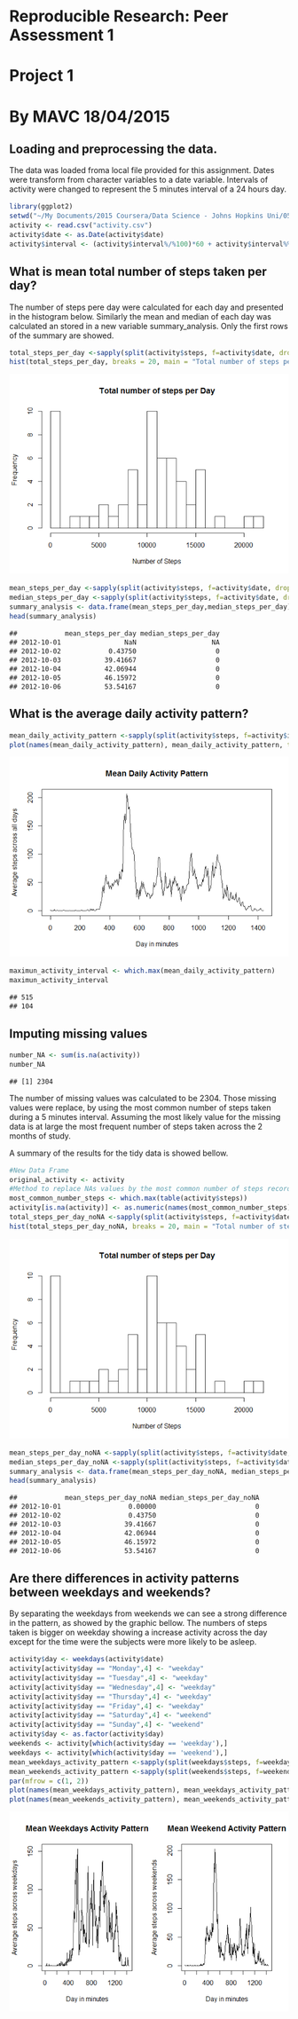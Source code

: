 # Reproducible Research: Peer Assessment 1
# Project 1
# By MAVC 18/04/2015

## Loading and preprocessing the data.
The data was loaded froma local file provided for this assignment. Dates were transform from character variables to a date variable. Intervals of activity were changed to represent the 5 minutes interval of a 24 hours day. 


```r
library(ggplot2)
setwd("~/My Documents/2015 Coursera/Data Science - Johns Hopkins Uni/05 Reproducible Research/Project 1/RepData_PeerAssessment1")
activity <- read.csv("activity.csv")
activity$date <- as.Date(activity$date)
activity$interval <- (activity$interval%/%100)*60 + activity$interval%%100
```

## What is mean total number of steps taken per day?
The number of steps pere day were calculated for each day and presented in the histogram below. Similarly the mean and median of each day was calculated an stored in a new variable summary_analysis. Only the first rows of the summary are showed.

```r
total_steps_per_day <-sapply(split(activity$steps, f=activity$date, drop = FALSE), sum, na.rm = TRUE)
hist(total_steps_per_day, breaks = 20, main = "Total number of steps per Day", xlab = "Number of Steps")
```

![](PA1_template_files/figure-html/unnamed-chunk-2-1.png) 

```r
mean_steps_per_day <-sapply(split(activity$steps, f=activity$date, drop = FALSE), mean, na.rm = TRUE)
median_steps_per_day <-sapply(split(activity$steps, f=activity$date, drop = FALSE), median, na.rm = TRUE)
summary_analysis <- data.frame(mean_steps_per_day,median_steps_per_day)
head(summary_analysis)
```

```
##            mean_steps_per_day median_steps_per_day
## 2012-10-01                NaN                   NA
## 2012-10-02            0.43750                    0
## 2012-10-03           39.41667                    0
## 2012-10-04           42.06944                    0
## 2012-10-05           46.15972                    0
## 2012-10-06           53.54167                    0
```

## What is the average daily activity pattern?


```r
mean_daily_activity_pattern <-sapply(split(activity$steps, f=activity$interval, drop = FALSE), mean, na.rm = TRUE)
plot(names(mean_daily_activity_pattern), mean_daily_activity_pattern, type = "l", main = "Mean Daily Activity Pattern", xlab = "Day in minutes", ylab = "Average steps across all days")
```

![](PA1_template_files/figure-html/unnamed-chunk-3-1.png) 

```r
maximun_activity_interval <- which.max(mean_daily_activity_pattern)
maximun_activity_interval
```

```
## 515 
## 104
```

## Imputing missing values

```r
number_NA <- sum(is.na(activity))
number_NA
```

```
## [1] 2304
```
The number of missing values was calculated to be 2304. Those missing values were replace, by using the most common number of steps taken during a 5 minutes interval. Assuming the most likely value for the missing data is at large the most frequent number of steps taken across the 2 months of study.

A summary of the results for the tidy data is showed bellow.

```r
#New Data Frame
original_activity <- activity
#Method to replace NAs values by the most common number of steps recorded
most_common_number_steps <- which.max(table(activity$steps))
activity[is.na(activity)] <- as.numeric(names(most_common_number_steps))
total_steps_per_day_noNA <-sapply(split(activity$steps, f=activity$date, drop = FALSE), sum, na.rm = TRUE)
hist(total_steps_per_day_noNA, breaks = 20, main = "Total number of steps per Day", xlab = "Number of Steps")
```

![](PA1_template_files/figure-html/unnamed-chunk-5-1.png) 

```r
mean_steps_per_day_noNA <-sapply(split(activity$steps, f=activity$date, drop = FALSE), mean, na.rm = TRUE)
median_steps_per_day_noNA <-sapply(split(activity$steps, f=activity$date, drop = FALSE), median, na.rm = TRUE)
summary_analysis <- data.frame(mean_steps_per_day_noNA, median_steps_per_day_noNA)
head(summary_analysis)
```

```
##            mean_steps_per_day_noNA median_steps_per_day_noNA
## 2012-10-01                 0.00000                         0
## 2012-10-02                 0.43750                         0
## 2012-10-03                39.41667                         0
## 2012-10-04                42.06944                         0
## 2012-10-05                46.15972                         0
## 2012-10-06                53.54167                         0
```

## Are there differences in activity patterns between weekdays and weekends?
By separating the weekdays from weekends we can see a strong difference in the pattern, as showed by the graphic bellow. The numbers of steps taken is bigger on weekday showing a increase activity across the day except for the time were the subjects were more likely to be asleep.

```r
activity$day <- weekdays(activity$date)
activity[activity$day == "Monday",4] <- "weekday"
activity[activity$day == "Tuesday",4] <- "weekday"
activity[activity$day == "Wednesday",4] <- "weekday"
activity[activity$day == "Thursday",4] <- "weekday"
activity[activity$day == "Friday",4] <- "weekday"
activity[activity$day == "Saturday",4] <- "weekend"
activity[activity$day == "Sunday",4] <- "weekend"
activity$day <- as.factor(activity$day)
weekends <- activity[which(activity$day == 'weekday'),]
weekdays <- activity[which(activity$day == 'weekend'),]
mean_weekdays_activity_pattern <-sapply(split(weekdays$steps, f=weekdays$interval, drop = FALSE), mean, na.rm = TRUE)
mean_weekends_activity_pattern <-sapply(split(weekends$steps, f=weekends$interval, drop = FALSE), mean, na.rm = TRUE)
par(mfrow = c(1, 2))
plot(names(mean_weekdays_activity_pattern), mean_weekdays_activity_pattern, type = "l", main = "Mean Weekdays Activity Pattern", xlab = "Day in minutes", ylab = "Average steps across weekdays")
plot(names(mean_weekends_activity_pattern), mean_weekends_activity_pattern, type = "l", main = "Mean Weekend Activity Pattern", xlab = "Day in minutes", ylab = "Average steps across weekends")
```

![](PA1_template_files/figure-html/unnamed-chunk-6-1.png) 
